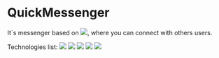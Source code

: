 <h1>QuickMessenger</h1>
<p>It`s messenger based on <img src="https://img.shields.io/badge/React-20232A?style=for-the-badge&logo=react&logoColor=61DAFB
"/>, where you can connect with others users.</p>
<span>Technologies list:</span> <img src="https://img.shields.io/badge/-recoil-green" /> <img src="https://img.shields.io/badge/React_Router-CA4245?style=for-the-badge&logo=react-router&logoColor=white
" /> <img src="https://img.shields.io/badge/-react--breakpoints-green" /> <img src="https://img.shields.io/badge/-react--icons-green" /> <img src="https://img.shields.io/badge/-tailwindcss-blue" />
